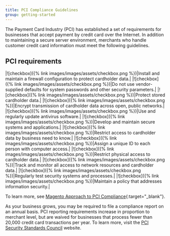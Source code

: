 ```yaml
---
title: PCI Compliance Guidelines
group: getting-started
---
```


The Payment Card Industry (PCI) has established a set of requirements for businesses that accept payment by credit card over the Internet. In addition to maintaining a secure server environment, merchants who handle customer credit card information must meet the following guidelines.

## PCI requirements

|![checkbox]({% link images/images/assets/checkbox.png %})|Install and maintain a firewall configuration to protect cardholder data.|
|![checkbox]({% link images/images/assets/checkbox.png %})|Do not use vendor-supplied defaults for system passwords and other security parameters.|
|![checkbox]({% link images/images/assets/checkbox.png %})|Protect stored cardholder data.|
|![checkbox]({% link images/images/assets/checkbox.png %})|Encrypt transmission of cardholder data across open, public networks.|
|![checkbox]({% link images/images/assets/checkbox.png %})|Use and regularly update antivirus software.|
|![checkbox]({% link images/images/assets/checkbox.png %})|Develop and maintain secure systems and applications.|
|![checkbox]({% link images/images/assets/checkbox.png %})|Restrict access to cardholder data by business need to know.|
|![checkbox]({% link images/images/assets/checkbox.png %})|Assign a unique ID to each person with computer access.|
|![checkbox]({% link images/images/assets/checkbox.png %})|Restrict physical access to cardholder data.|
|![checkbox]({% link images/images/assets/checkbox.png %})|Track and monitor all access to network resources and cardholder data.|
|![checkbox]({% link images/images/assets/checkbox.png %})|Regularly test security systems and processes.|
|![checkbox]({% link images/images/assets/checkbox.png %})|Maintain a policy that addresses information security.|

To learn more, see [Magento Approach to PCI Compliance][1]{:target="_blank"}.

As your business grows, you may be required to file a compliance report on an annual basis. PCI reporting requirements increase in proportion to merchant level, but are waived for businesses that process fewer than 20,000 credit card transactions per year. To learn more, visit the [PCI Security Standards Council][2] website.

[1]: https://business.adobe.com/products/magento/pci-compliance.html
[2]: https://www.pcisecuritystandards.org/index.php
